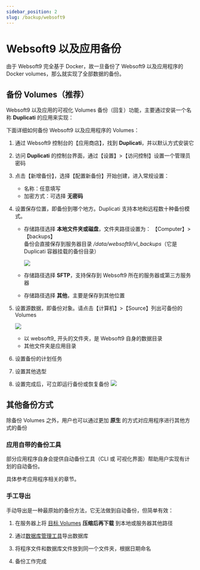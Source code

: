 ```yaml
---
sidebar_position: 2
slug: /backup/websoft9
---
```


# Websoft9 以及应用备份

由于 Websoft9 完全基于 Docker，故一旦备份了 Websoft9 以及应用程序的 Docker volumes，那么就实现了全部数据的备份。  

## 备份 Volumes（推荐）

Websoft9 以及应用的可视化 Volumes 备份（回复）功能，主要通过安装一个名称 **Duplicati** 的应用来实现： 

下面详细如何备份 Websoft9 以及应用程序的 Volumes：

1. 通过 Websoft9 控制台的【应用商店】，找到 **Duplicati**，并以默认方式安装它

2. 访问 **Duplicati** 的控制台界面，通过【设置】>【访问控制】设置一个管理员密码

3. 点击【新增备份】，选择【配置新备份】开始创建，进入常规设置：

   - 名称：任意填写
   - 加密方式：可选择 **无密码**

4. 设置保存位置，即备份到哪个地方。Duplicati 支持本地和远程数十种备份模式。

   - 存储路径选择 **本地文件夹或磁盘**，文件夹路径设置为： 【Computer】>【backups】  
     备份会直接保存到服务器目录 */data/websoft9/vl_backups*（它是 Duplicati 容器挂载的备份目录）  

     ![](https://libs.websoft9.com/Websoft9/DocsPicture/zh/websoft9/websoft9-duplicati-setlocalsource.png)


   - 存储路径选择 **SFTP**，支持保存到 Websoft9 所在的服务器或第三方服务器

   - 存储路径选择 **其他**，主要是保存到其他位置


5. 设置源数据，即备份对象。请点击【计算机】>【Source】列出可备份的 Volumes

   ![](https://libs.websoft9.com/Websoft9/DocsPicture/zh/websoft9/websoft9-duplicati-setsource.png)
   
   - 以 websoft9_ 开头的文件夹，是 Websoft9 自身的数据目录
   - 其他文件夹是应用目录


6. 设置备份的计划任务

7. 设置其他选型

8. 设置完成后，可立即运行备份或恢复备份
   ![](https://libs.websoft9.com/Websoft9/DocsPicture/zh/websoft9/websoft9-duplicati-editbkfile.png)



## 其他备份方式

除备份 Volumes 之外，用户也可以通过更加 **原生** 的方式对应用程序进行其他方式的备份

### 应用自带的备份工具

部分应用程序自身会提供自动备份工具（CLI 或 可视化界面）帮助用户实现有计划的自动备份。  

具体参考应用程序相关的章节。 

### 手工导出

手动导出是一种最原始的备份方法，它无法做到自动备份，但简单有效：  

1. 在服务器上将 [目标 Volumes](../admin/parameter) **压缩后再下载** 到本地或服务器其他路径

2. 通过[数据库管理工具](../guide/appdb)导出数据库

3. 将程序文件和数据库文件放到同一个文件夹，根据日期命名

4. 备份工作完成